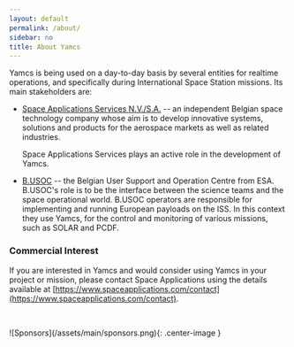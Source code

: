 ```yaml
---
layout: default
permalink: /about/
sidebar: no
title: About Yamcs
---
```


Yamcs is being used on a day-to-day basis by several entities for realtime operations, and specifically during International Space Station missions. Its main stakeholders are:

* [Space Applications Services N.V./S.A.](https://www.spaceapplications.com) -- an independent Belgian space technology company whose aim is to develop innovative systems, solutions and products for the aerospace markets as well as related industries.

    Space Applications Services plays an active role in the development of Yamcs.

* [B.USOC](http://www.busoc.be) -- the Belgian User Support and Operation Centre from ESA. B.USOC's role is to be the interface between the science teams and the space operational world. B.USOC operators are responsible for implementing and running European payloads on the ISS. In this context they use Yamcs, for the control and monitoring of various missions, such as SOLAR and PCDF.

### Commercial Interest
If you are interested in Yamcs and would consider using Yamcs in your project or mission, please contact Space Applications using the details available at [https://www.spaceapplications.com/contact](https://www.spaceapplications.com/contact).


<p>&nbsp;</p>
![Sponsors](/assets/main/sponsors.png){: .center-image }
<p>&nbsp;</p>
